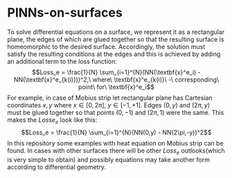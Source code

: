 # PINNs-on-surfaces
To solve differential equations on a surface, we represent it as a rectangular plane, the edges of which are glued together so that the resulting surface is homeomorphic to the desired surface. Accordingly, the solution must satisfy the resulting conditions at the edges and this is achieved by adding an additional term to the loss function:
$$Loss_e = \frac{1}{N} \sum_{i=1}^{N}(NN(\textbf{x}^e_i) - NN(\textbf{x}^e_{k(i)}))^2,\ where\ \textbf{x}^e_{k(i)}\ -\ corresponding\ point\ for\ \textbf{x}^e_i$$
For example, in case of Mobius strip let rectangular plane has Cartesian coordinates $x,y$ where $x \in [0,2\pi],\ y \in [-1,+1]$. Edges $(0,y)$ and $(2\pi,y)$ must be glued together so that points $(0,-1)$ and $(2\pi,1)$ were the same. This makes the $Losse_e$ look like this:
$$Loss_e = \frac{1}{N} \sum_{i=1}^{N}(NN(0,y) - NN(2\pi,-y))^2$$
In this repository some examples with heat equation on Mobius strip can be found. In cases with other surfaces there will be other $Loss_e$ outlooks(which is very simple to obtain) and possibly equations may take another form according to differential geometry.
